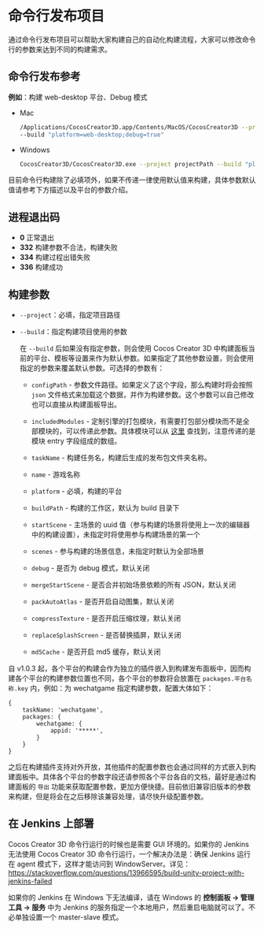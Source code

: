 # 命令行发布项目

通过命令行发布项目可以帮助大家构建自己的自动化构建流程，大家可以修改命令行的参数来达到不同的构建需求。

## 命令行发布参考

**例如**：构建 web-desktop 平台、Debug 模式

- Mac

  ```bash
  /Applications/CocosCreator3D.app/Contents/MacOS/CocosCreator3D --project projectPath
  --build "platform=web-desktop;debug=true"
  ```

- Windows

  ```bash
  CocosCreator3D/CocosCreator3D.exe --project projectPath --build "platform=web-desktop;debug=true"
  ```

目前命令行构建除了必填项外，如果不传递一律使用默认值来构建，具体参数默认值请参考下方描述以及平台的参数介绍。

## 进程退出码

- **0** 正常退出
- **332** 构建参数不合法，构建失败
- **334** 构建过程出错失败
- **336** 构建成功

## 构建参数

- `--project`：必填，指定项目路径

- `--build`：指定构建项目使用的参数

  在 `--build`  后如果没有指定参数，则会使用 Cocos Creator 3D 中构建面板当前的平台、模板等设置来作为默认参数。如果指定了其他参数设置，则会使用指定的参数来覆盖默认参数。可选择的参数有：
  
  - `configPath` - 参数文件路径。如果定义了这个字段，那么构建时将会按照 `json` 文件格式来加载这个数据，并作为构建参数。这个参数可以自己修改也可以直接从构建面板导出。
  
  - `includedModules` - 定制引擎的打包模块，有需要打包部分模块而不是全部模块的，可以传递此参数。具体模块可以从 [这里](https://github.com/cocos-creator/engine/blob/3d-v1.0.0/scripts/module-division/division-config.json) 查找到，注意传递的是模块 entry 字段组成的数组。
  - `taskName` - 构建任务名，构建后生成的发布包文件夹名称。
  - `name` - 游戏名称
  - `platform` - 必填，构建的平台
  - `buildPath` - 构建的工作区，默认为 build 目录下
  - `startScene` - 主场景的 uuid 值（参与构建的场景将使用上一次的编辑器中的构建设置），未指定时将使用参与构建场景的第一个
  - `scenes` - 参与构建的场景信息，未指定时默认为全部场景
  - `debug` - 是否为 debug 模式，默认关闭
  <!-- - `inlineSpriteFrames` - 是否内联所有 SpriteFrame -->
  - `mergeStartScene` - 是否合并初始场景依赖的所有 JSON，默认关闭
  
  - `packAutoAtlas` - 是否开启自动图集，默认关闭
  - `compressTexture` - 是否开启压缩纹理，默认关闭
  - `replaceSplashScreen` - 是否替换插屏，默认关闭
  - `md5Cache` - 是否开启 md5 缓存，默认关闭

自 v1.0.3 起，各个平台的构建会作为独立的插件嵌入到构建发布面板中，因而构建各个平台的构建参数位置也不同，各个平台的参数将会放置在 `packages.平台名称.key` 内，例如：为 wechatgame 指定构建参数，配置大体如下：

```
{
    taskName: 'wechatgame',
    packages: {
        wechatgame: {
            appid: '*****',
        }
    }
}
```

之后在构建插件支持对外开放，其他插件的配置参数也会通过同样的方式嵌入到构建面板中。具体各个平台的参数字段还请参照各个平台各自的文档，最好是通过构建面板的 `导出` 功能来获取配置参数，更加方便快捷。目前依旧兼容旧版本的参数来构建，但是将会在之后移除该兼容处理，请尽快升级配置参数。

## 在 Jenkins 上部署

Cocos Creator 3D 命令行运行的时候也是需要 GUI 环境的。如果你的 Jenkins 无法使用 Cocos Creator 3D 命令行运行，一个解决办法是：确保 Jenkins 运行在 agent 模式下，这样才能访问到 WindowServer。详见：<https://stackoverflow.com/questions/13966595/build-unity-project-with-jenkins-failed>

如果你的 Jenkins 在 Windows 下无法编译，请在 Windows 的 **控制面板 -> 管理工具 -> 服务** 中为 Jenkins 的服务指定一个本地用户，然后重启电脑就可以了。不必单独设置一个 master-slave 模式。
